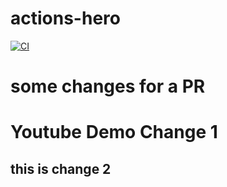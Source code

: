 # actions-hero


[![CI](https://github.com/fhasanabadi/actions-hero/actions/workflows/simple-proj.yml/badge.svg)](https://github.com/fhasanabadi/actions-hero/actions/workflows/simple-proj.yml)


# some changes for a PR
# Youtube Demo Change 1

## this is change 2

